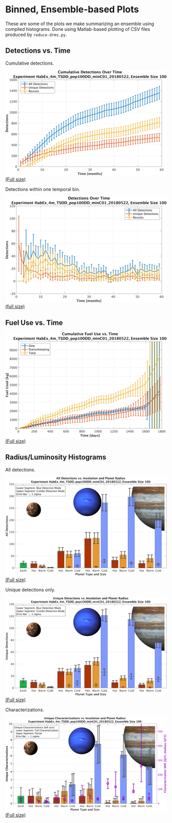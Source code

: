 
# Binned, Ensemble-based Plots

These are some of
the plots we make summarizing an ensemble
using compiled histograms.
Done using Matlab-based plotting of 
CSV files produced by `reduce-drms.py`.

## Detections vs. Time 

Cumulative detections.

![cumulative](gfx/det-cume-detects.png)
[(Full size)](gfx/det-cume-detects.png)

Detections within one temporal bin.

![instant](gfx/det-detects.png)
[(full size)](gfx/det-detects.png)

## Fuel Use vs. Time 

![fuel](gfx/det-fuel.png)
[(Full size)](gfx/det-fuel.png)

## Radius/Luminosity Histograms

All detections.

![all](gfx/det-radlum-det-all.png)
[(Full size)](gfx/det-radlum-det-all.png)

Unique detections only.

![unique](gfx/det-radlum-det.png) 
[(Full size)](gfx/det-radlum-det.png) 

Characterizations.

![char](gfx/det-radlum-char.png)
[(Full size)](gfx/det-radlum-char.png)


